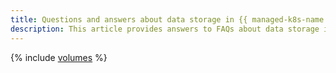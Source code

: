 ```yaml
---
title: Questions and answers about data storage in {{ managed-k8s-name }}
description: This article provides answers to FAQs about data storage in {{ managed-k8s-name }}.
---
```


{% include [volumes](../../_qa/managed-kubernetes/volumes.md) %}